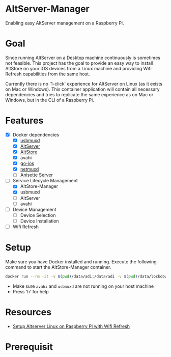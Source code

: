 # AltServer-Manager
Enabling easy AltServer management on a Raspberry Pi.

# Goal
Since running AltServer on a Desktop machine continuously is sometimes not feasible. This project has the goal to provide an easy way to install AltStore on your iOS devices from a Linux machine and providing Wifi Refresh capabilities from the same host.

Currently there is no '1-click' experience for AltServer on Linux (as it exists on Mac or Windows). This container application will contain all necessary dependencies and tries to replicate the same experience as on Mac or Windows, but in the CLI of a Raspberry Pi.

# Features
- [x] Docker dependencies
  - [x] [usbmuxd](https://github.com/libimobiledevice/usbmuxd)
  - [x] [AltServer](https://github.com/NyaMisty/AltServer-Linux)
  - [x] [AltStore](https://github.com/altstoreio/AltStore)
  - [x] avahi
  - [x] [go-ios](https://github.com/danielpaulus/go-ios)
  - [x] [netmuxd](https://github.com/jkcoxson/netmuxd)
  - [ ] [Anisette Server](https://github.com/Dadoum/Provision)
- [ ] Service Lifecycle Management
  - [x] AltStore-Manager
  - [x] usbmuxd
  - [ ] AltServer
  - [ ] avahi
- [ ] Device Management
  - [ ] Device Selection
  - [ ] Device Installation
- [ ] Wifi Refresh

# Setup

Make sure you have Docker installed and running. Execute the following command to start the AltStore-Manager container.

```bash
docker run --rm -it -v $(pwd)/data/adi:/data/adi -v $(pwd)/data/lockdown:/var/lib/lockdown -v /dev/bus/usb:/dev/bus/usb --network host --privileged steilerdev/sidestore-manager:latest execute:prod
```

- Make sure `avahi` and `usbmuxd` are not running on your host machine
- Press 'h' for help

# Resources

- [Setup Altserver Linux on Raspberry Pi with Wifi Refresh](https://gist.github.com/jschiefner/95a22d7f4803e7ad32a95b0f3aa655dc)
# Prerequisit
